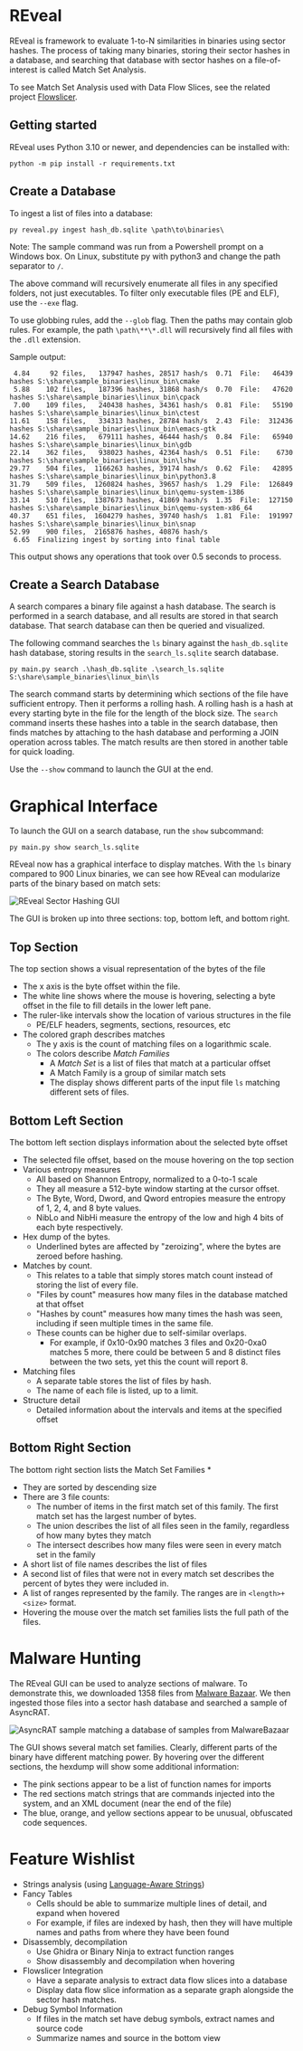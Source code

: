 # REveal

REveal is framework to evaluate 1-to-N similarities in binaries using sector hashes.  The process of taking many 
binaries, storing their sector hashes in a database, and searching that database with sector hashes on a 
file-of-interest is called Match Set Analysis.

To see Match Set Analysis used with Data Flow Slices, see the related project 
[Flowslicer](https://github.com/praxiseng/flowslicer).


## Getting started

REveal uses Python 3.10 or newer, and dependencies can be installed with:

```
python -m pip install -r requirements.txt
```

## Create a Database

To ingest a list of files into a database:

```
py reveal.py ingest hash_db.sqlite \path\to\binaries\
```

Note: The sample command was run from a Powershell prompt on a Windows box.  On Linux, substitute py with python3 and 
change the path separator to `/`.

The above command will recursively enumerate all files in any specified folders, not just executables. To filter 
only executable files (PE and ELF), use the `--exe` flag.

To use globbing rules, add the `--glob` flag.  Then the paths may contain glob rules.  For example, the path
`\path\**\*.dll` will recursively find all files with the `.dll` extension.  

Sample output:
```
 4.84     92 files,   137947 hashes, 28517 hash/s  0.71  File:   46439 hashes S:\share\sample_binaries\linux_bin\cmake
 5.88    102 files,   187396 hashes, 31868 hash/s  0.70  File:   47620 hashes S:\share\sample_binaries\linux_bin\cpack
 7.00    109 files,   240438 hashes, 34361 hash/s  0.81  File:   55190 hashes S:\share\sample_binaries\linux_bin\ctest
11.61    158 files,   334313 hashes, 28784 hash/s  2.43  File:  312436 hashes S:\share\sample_binaries\linux_bin\emacs-gtk
14.62    216 files,   679111 hashes, 46444 hash/s  0.84  File:   65940 hashes S:\share\sample_binaries\linux_bin\gdb
22.14    362 files,   938023 hashes, 42364 hash/s  0.51  File:    6730 hashes S:\share\sample_binaries\linux_bin\lshw
29.77    504 files,  1166263 hashes, 39174 hash/s  0.62  File:   42895 hashes S:\share\sample_binaries\linux_bin\python3.8
31.79    509 files,  1260824 hashes, 39657 hash/s  1.29  File:  126849 hashes S:\share\sample_binaries\linux_bin\qemu-system-i386
33.14    510 files,  1387673 hashes, 41869 hash/s  1.35  File:  127150 hashes S:\share\sample_binaries\linux_bin\qemu-system-x86_64
40.37    651 files,  1604279 hashes, 39740 hash/s  1.81  File:  191997 hashes S:\share\sample_binaries\linux_bin\snap
52.99    900 files,  2165876 hashes, 40876 hash/s
 6.65  Finalizing ingest by sorting into final table
```

This output shows any operations that took over 0.5 seconds to process.

## Create a Search Database

A search compares a binary file against a hash database.  The search is performed in a search database, and all results
are stored in that search database.  That search database can then be queried and visualized.

The following command searches the `ls` binary against the `hash_db.sqlite` hash database, storing results in the 
`search_ls.sqlite` search database.

```
py main.py search .\hash_db.sqlite .\search_ls.sqlite S:\share\sample_binaries\linux_bin\ls
```

The search command starts by determining which sections of the file have sufficient entropy.  Then it performs a rolling
hash.  A rolling hash is a hash at every starting byte in the file for the length of the block size.  The `search`
command inserts these hashes into a table in the search database, then finds matches by attaching to the hash database
and performing a JOIN operation across tables.  The match results are then stored in another table for quick loading.


Use the `--show` command to launch the GUI at the end.

# Graphical Interface

To launch the GUI on a search database, run the `show` subcommand:

```
py main.py show search_ls.sqlite
```

REveal now has a graphical interface to display matches.  With the `ls` binary compared to 900 Linux binaries, we can
see how REveal can modularize parts of the binary based on match sets:

![REveal Sector Hashing GUI](img/REveal_GUI.png)

The GUI is broken up into three sections: top, bottom left, and bottom right.

## Top Section

The top section shows a visual representation of the bytes of the file
* The x axis is the byte offset within the file.
* The white line shows where the mouse is hovering, selecting a byte offset in the file to fill details in the lower
left pane.
* The ruler-like intervals show the location of various structures in the file
  * PE/ELF headers, segments, sections, resources, etc
* The colored graph describes matches
  * The y axis is the count of matching files on a logarithmic scale.
  * The colors describe _Match Families_
    * A _Match Set_ is a list of files that match at a particular offset
    * A Match Family is a group of similar match sets
    * The display shows different parts of the input file `ls` matching different sets of files. 

## Bottom Left Section

The bottom left section displays information about the selected byte offset
* The selected file offset, based on the mouse hovering on the top section
* Various entropy measures
  * All based on Shannon Entropy, normalized to a 0-to-1 scale
  * They all measure a 512-byte window starting at the cursor offset.
  * The Byte, Word, Dword, and Qword entropies measure the entropy of 1, 2, 4, and 8 byte values.
  * NibLo and NibHi measure the entropy of the low and high 4 bits of each byte respectively.
* Hex dump of the bytes.
  * Underlined bytes are affected by "zeroizing", where the bytes are zeroed before hashing.
* Matches by count.
  * This relates to a table that simply stores match count instead of storing the list of every file.
  * "Files by count" measures how many files in the database matched at that offset
  * "Hashes by count" measures how many times the hash was seen, including if seen multiple times in the same file.
  * These counts can be higher due to self-similar overlaps.
    * For example, if 0x10-0x90 matches 3 files and 0x20-0xa0 matches 5 more, there could be between 5 and 8 distinct 
      files between the two sets, yet this the count will report 8. 
* Matching files
  * A separate table stores the list of files by hash.
  * The name of each file is listed, up to a limit.
* Structure detail
  * Detailed information about the intervals and items at the specified offset

## Bottom Right Section

The bottom right section lists the Match Set Families
* 
* They are sorted by descending size
* There are 3 file counts:
  * The number of items in the first match set of this family.  The first match set has the largest number of bytes.
  * The union describes the list of all files seen in the family, regardless of how many bytes they match
  * The intersect describes how many files were seen in every match set in the family
* A short list of file names describes the list of files
* A second list of files that were not in every match set describes the percent of bytes they were included in.
* A list of ranges represented by the family.  The ranges are in `<length>+<size>` format.
* Hovering the mouse over the match set families lists the full path of the files.

# Malware Hunting

The REveal GUI can be used to analyze sections of malware.  To demonstrate this, we downloaded 1358 files from 
[Malware Bazaar](https://bazaar.abuse.ch/).  We then ingested those files into a sector hash database and searched a
sample of AsyncRAT.

![AsyncRAT sample matching a database of samples from MalwareBazaar](img/AsyncRAT.png)

The GUI shows several match set families.  Clearly, different parts of the binary have different matching power.
By hovering over the different sections, the hexdump will show some additional information:

* The pink sections appear to be a list of function names for imports
* The red sections match strings that are commands injected into the system, and an XML document (near the end of the file)
* The blue, orange, and yellow sections appear to be unusual, obfuscated code sequences.


# Feature Wishlist

* Strings analysis (using [Language-Aware Strings](https://osdn.net/projects/sfnet_la-strings/releases/))
* Fancy Tables
  * Cells should be able to summarize multiple lines of detail, and expand when hovered
  * For example, if files are indexed by hash, then they will have multiple names and paths from where they have been found
* Disassembly, decompilation
  * Use Ghidra or Binary Ninja to extract function ranges
  * Show disassembly and decompilation when hovering
* Flowslicer Integration
  * Have a separate analysis to extract data flow slices into a database
  * Display data flow slice information as a separate graph alongside the sector hash matches.
* Debug Symbol Information
  * If files in the match set have debug symbols, extract names and source code
  * Summarize names and source in the bottom view